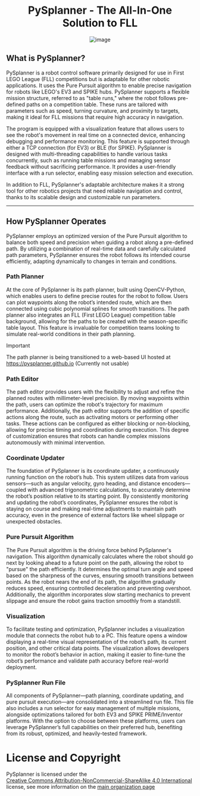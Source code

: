 <div align="center">
  
# PySplanner - The All-In-One Solution to FLL
![image](https://github.com/user-attachments/assets/87b21e7c-dc66-425c-86f1-01af1bf3f9b8)

</div>

## What is PySplanner?
PySplanner is a robot control software primarily designed for use in First LEGO League (FLL) competitions but is adaptable for other robotic applications. It uses the Pure Pursuit algorithm to enable precise navigation for robots like LEGO's EV3 and SPIKE hubs. PySplanner supports a flexible mission structure, referred to as "table runs," where the robot follows pre-defined paths on a competition table. These runs are tailored with parameters such as speed, turning curvature, and proximity to targets, making it ideal for FLL missions that require high accuracy in navigation.

The program is equipped with a visualization feature that allows users to see the robot's movement in real time on a connected device, enhancing debugging and performance monitoring. This feature is supported through either a TCP connection (for EV3) or BLE (for SPIKE). PySplanner is designed with multi-threading capabilities to handle various tasks concurrently, such as running table missions and managing sensor feedback without sacrificing performance. It provides a user-friendly interface with a run selector, enabling easy mission selection and execution.

In addition to FLL, PySplanner's adaptable architecture makes it a strong tool for other robotics projects that need reliable navigation and control, thanks to its scalable design and customizable run parameters.

<hr>

## How PySplanner Operates
PySplanner employs an optimized version of the Pure Pursuit algorithm to balance both speed and precision when guiding a robot along a pre-defined path. By utilizing a combination of real-time data and carefully calculated path parameters, PySplanner ensures the robot follows its intended course efficiently, adapting dynamically to changes in terrain and conditions.

### Path Planner
At the core of PySplanner is its path planner, built using OpenCV-Python, which enables users to define precise routes for the robot to follow. Users can plot waypoints along the robot’s intended route, which are then connected using cubic polynomial splines for smooth transitions. The path planner also integrates an FLL (First LEGO League) competition table background, allowing for the paths to be created with the season-specific table layout. This feature is invaluable for competition teams looking to simulate real-world conditions in their path planning.

> [!IMPORTANT]
> The path planner is being transitioned to a web-based UI hosted at https://pysplanner.github.io (Currently not usable)

### Path Editor
The path editor provides users with the flexibility to adjust and refine the planned routes with millimeter-level precision. By moving waypoints within the path, users can optimize the robot's trajectory for maximum performance. Additionally, the path editor supports the addition of specific actions along the route, such as activating motors or performing other tasks. These actions can be configured as either blocking or non-blocking, allowing for precise timing and coordination during execution. This degree of customization ensures that robots can handle complex missions autonomously with minimal intervention.

### Coordinate Updater
The foundation of PySplanner is its coordinate updater, a continuously running function on the robot’s hub. This system utilizes data from various sensors—such as angular velocity, gyro heading, and distance encoders—coupled with advanced trigonometric calculations, to accurately determine the robot’s position relative to its starting point. By consistently monitoring and updating the robot’s coordinates, PySplanner ensures the robot is staying on course and making real-time adjustments to maintain path accuracy, even in the presence of external factors like wheel slippage or unexpected obstacles.

### Pure Pursuit Algorithm
The Pure Pursuit algorithm is the driving force behind PySplanner's navigation. This algorithm dynamically calculates where the robot should go next by looking ahead to a future point on the path, allowing the robot to "pursue" the path efficiently. It determines the optimal turn angle and speed based on the sharpness of the curves, ensuring smooth transitions between points. As the robot nears the end of its path, the algorithm gradually reduces speed, ensuring controlled deceleration and preventing overshoot. Additionally, the algorithm incorporates slow starting mechanics to prevent slippage and ensure the robot gains traction smoothly from a standstill.

### Visualization
To facilitate testing and optimization, PySplanner includes a visualization module that connects the robot hub to a PC. This feature opens a window displaying a real-time visual representation of the robot’s path, its current position, and other critical data points. The visualization allows developers to monitor the robot’s behavior in action, making it easier to fine-tune the robot’s performance and validate path accuracy before real-world deployment.

### PySplanner Run File
All components of PySplanner—path planning, coordinate updating, and pure pursuit execution—are consolidated into a streamlined run file. This file also includes a run selector for easy management of multiple missions, alongside optimizations tailored for both EV3 and SPIKE PRIME/Inventor platforms. With the option to choose between these platforms, users can leverage PySplanner’s full capabilities on their preferred hub, benefiting from its robust, optimized, and heavily-tested framework.

# License and Copyright
PySplanner is licensed under the <a href="https://creativecommons.org/licenses/by-nc-sa/4.0/?ref=chooser-v1" target="_blank" rel="license noopener noreferrer" style="display:inline-block;">Creative Commons Attribution-NonCommercial-ShareAlike 4.0 International</a> license, see more information on the <a href="https://github.com/PySplanner" target="_blank" rel="license noopener noreferrer" style="display:inline-block;">main organization page</a>
